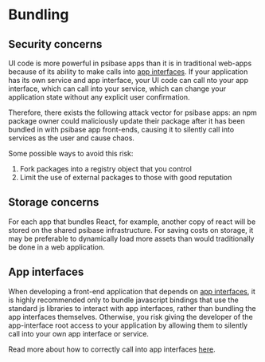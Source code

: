 # Bundling

## Security concerns

UI code is more powerful in psibase apps than it is in traditional web-apps because of its ability to make calls into [app interfaces](../../specifications/app-architecture/app-interfaces.md). If your application has its own service and app interface, your UI code can call nto your app interface, which can call into your service, which can change your application state without any explicit user confirmation.

Therefore, there exists the following attack vector for psibase apps: an npm package owner could maliciously update their package after it has been bundled in with psibase app front-ends, causing it to silently call into services as the user and cause chaos.

Some possible ways to avoid this risk:
1. Fork packages into a registry object that you control
2. Limit the use of external packages to those with good reputation

## Storage concerns

For each app that bundles React, for example, another copy of react will be stored on the shared psibase infrastructure. For saving costs on storage, it may be preferable to dynamically load more assets than would traditionally be done in a web application.

## App interfaces

When developing a front-end application that depends on [app interfaces](../../specifications/app-architecture/app-interfaces.md), it is highly recommended only to bundle javascript bindings that use the standard js libraries to interact with app interfaces, rather than bundling the app interfaces themselves. Otherwise, you risk giving the developer of the app-interface root access to your application by allowing them to silently call into your own app interface or service.

Read more about how to correctly call into app interfaces [here](../app-interfaces/reference/README.md).
